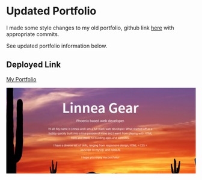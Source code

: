 # Updated Portfolio
I made some style changes to my old portfolio, github link [here](https://github.com/linneagear/portfolio) with appropriate commits.

See updated portfolio information below.

## Deployed Link

[My Portfolio](https://linneagear.github.io/portfolio/)

![My Portfolio Image](./Assets/Images/main.PNG)


